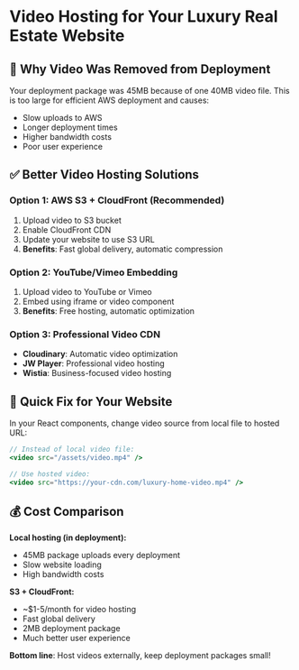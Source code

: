 # Video Hosting for Your Luxury Real Estate Website

## 🚨 Why Video Was Removed from Deployment

Your deployment package was 45MB because of one 40MB video file. This is too large for efficient AWS deployment and causes:
- Slow uploads to AWS
- Longer deployment times  
- Higher bandwidth costs
- Poor user experience

## ✅ Better Video Hosting Solutions

### Option 1: AWS S3 + CloudFront (Recommended)
1. Upload video to S3 bucket
2. Enable CloudFront CDN
3. Update your website to use S3 URL
4. **Benefits**: Fast global delivery, automatic compression

### Option 2: YouTube/Vimeo Embedding
1. Upload video to YouTube or Vimeo
2. Embed using iframe or video component
3. **Benefits**: Free hosting, automatic optimization

### Option 3: Professional Video CDN
- **Cloudinary**: Automatic video optimization
- **JW Player**: Professional video hosting
- **Wistia**: Business-focused video hosting

## 📝 Quick Fix for Your Website

In your React components, change video source from local file to hosted URL:

```jsx
// Instead of local video file:
<video src="/assets/video.mp4" />

// Use hosted video:
<video src="https://your-cdn.com/luxury-home-video.mp4" />
```

## 💰 Cost Comparison

**Local hosting (in deployment):**
- 45MB package uploads every deployment
- Slow website loading
- High bandwidth costs

**S3 + CloudFront:**
- ~$1-5/month for video hosting
- Fast global delivery
- 2MB deployment package
- Much better user experience

**Bottom line**: Host videos externally, keep deployment packages small!